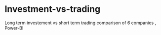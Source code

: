 # Investment-vs-trading
Long term investement vs short term trading comparison of 6 companies , Power-BI
